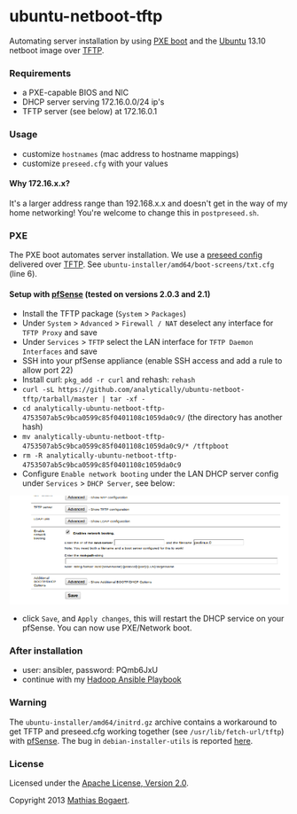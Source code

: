 ubuntu-netboot-tftp
===================

Automating server installation by using [PXE boot](http://en.wikipedia.org/wiki/Preboot_Execution_Environment) and the [Ubuntu](http://www.ubuntu.com) 13.10
netboot image over [TFTP](https://en.wikipedia.org/wiki/Trivial_File_Transfer_Protocol).

### Requirements

- a PXE-capable BIOS and NIC
- DHCP server serving 172.16.0.0/24 ip's
- TFTP server (see below) at 172.16.0.1

### Usage

- customize `hostnames` (mac address to hostname mappings)
- customize `preseed.cfg` with your values

#### Why 172.16.x.x?

It's a larger address range than 192.168.x.x and doesn't get in the way of my home networking! You're welcome to
change this in `postpreseed.sh`.

### PXE

The PXE boot automates server installation. We use a [preseed config](preseed.cfg) delivered over [TFTP](https://en.wikipedia.org/wiki/Trivial_File_Transfer_Protocol).
See `ubuntu-installer/amd64/boot-screens/txt.cfg` (line 6).

#### Setup with [pfSense](http://www.pfsense.org/) (tested on versions 2.0.3 and 2.1)

- Install the TFTP package (`System` > `Packages`)
- Under `System` > `Advanced` > `Firewall / NAT` deselect any interface for `TFTP Proxy` and save
- Under `Services` > `TFTP` select the LAN interface for `TFTP Daemon Interfaces` and save
- SSH into your pfSense appliance (enable SSH access and add a rule to allow port 22)
- Install curl: `pkg_add -r curl` and rehash: `rehash`
- `curl -sL https://github.com/analytically/ubuntu-netboot-tftp/tarball/master | tar -xf -`
- `cd analytically-ubuntu-netboot-tftp-4753507ab5c9bca0599c85f0401108c1059da0c9/` (the directory has another hash)
- `mv analytically-ubuntu-netboot-tftp-4753507ab5c9bca0599c85f0401108c1059da0c9/* /tftpboot`
- `rm -R analytically-ubuntu-netboot-tftp-4753507ab5c9bca0599c85f0401108c1059da0c9`
- Configure `Enable network booting` under the LAN DHCP server config under `Services` > `DHCP Server`, see below:

![tftp booting](images/tftpboot.png)

- click `Save`, and `Apply changes`, this will restart the DHCP service on your pfSense. You can now use PXE/Network boot.

### After installation

- user: ansibler, password: PQmb6JxU
- continue with my [Hadoop Ansible Playbook](https://github.com/analytically/hadoop-ansible)

### Warning

The `ubuntu-installer/amd64/initrd.gz` archive contains a workaround to get TFTP and preseed.cfg working together (see `/usr/lib/fetch-url/tftp`)
with [pfSense](http://www.pfsense.org/). The bug in `debian-installer-utils` is reported [here](http://bugs.debian.org/cgi-bin/bugreport.cgi?bug=707955).

### License

Licensed under the [Apache License, Version 2.0](http://www.apache.org/licenses/LICENSE-2.0).

Copyright 2013 [Mathias Bogaert](mailto:mathias.bogaert@gmail.com).